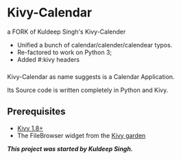 Kivy-Calendar
=============

a FORK of Kuldeep Singh's Kivy-Calender
- Unified a bunch of calendar/calender/calendear typos.
- Re-factored to work on Python 3;
- Added #:kivy <version> headers

###
Kivy-Calendar as name suggests is a Calendar Application.

Its Source code is written completely in Python and Kivy.

Prerequisites
-------------
- [Kivy 1.8+](http://kivy.org/#download)
- The FileBrowser widget from the [Kivy garden](http://kivy.org/docs/api-kivy.garden.html)


***This project was started by Kuldeep Singh.***